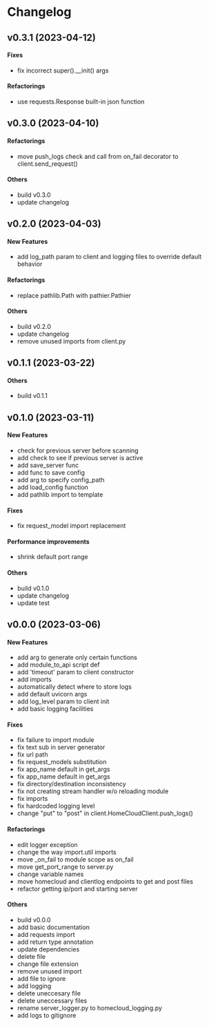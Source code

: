 # Changelog

## v0.3.1 (2023-04-12)

#### Fixes

* fix incorrect super().__init() args
#### Refactorings

* use requests.Response built-in json function


## v0.3.0 (2023-04-10)

#### Refactorings

* move push_logs check and call from on_fail decorator to client.send_request()
#### Others

* build v0.3.0
* update changelog


## v0.2.0 (2023-04-03)

#### New Features

* add log_path param to client and logging files to override default behavior
#### Refactorings

* replace pathlib.Path with pathier.Pathier
#### Others

* build v0.2.0
* update changelog
* remove unused imports from client.py


## v0.1.1 (2023-03-22)

#### Others

* build v0.1.1


## v0.1.0 (2023-03-11)

#### New Features

* check for previous server before scanning
* add check to see if previous server is active
* add save_server func
* add func to save config
* add arg to specify config_path
* add load_config function
* add pathlib import to template
#### Fixes

* fix request_model import replacement
#### Performance improvements

* shrink default port range
#### Others

* build v0.1.0
* update changelog
* update test


## v0.0.0 (2023-03-06)

#### New Features

* add arg to generate only certain functions
* add module_to_api script def
* add 'timeout' param to client constructor
* add imports
* automatically detect where to store logs
* add default uvicorn args
* add log_level param to client init
* add basic logging facilities
#### Fixes

* fix failure to import module
* fix text sub in server generator
* fix url path
* fix request_models substitution
* fix app_name default in get_args
* fix app_name default in get_args
* fix directory/destination inconsistency
* fix not creating stream handler w/o reloading module
* fix imports
* fix hardcoded logging level
* change "put" to "post" in client.HomeCloudClient.push_logs()
#### Refactorings

* edit logger exception
* change the way import.util imports
* move _on_fail to module scope as on_fail
* move get_port_range to server.py
* change variable names
* move homecloud and clientlog endpoints to get and post files
* refactor getting ip/port and starting server
#### Others

* build v0.0.0
* add basic documentation
* add requests import
* add return type annotation
* update dependencies
* delete file
* change file extension
* remove unused import
* add file to ignore
* add logging
* delete uneccesary file
* delete uneccessary files
* rename server_logger.py to homecloud_logging.py
* add logs to gitignore